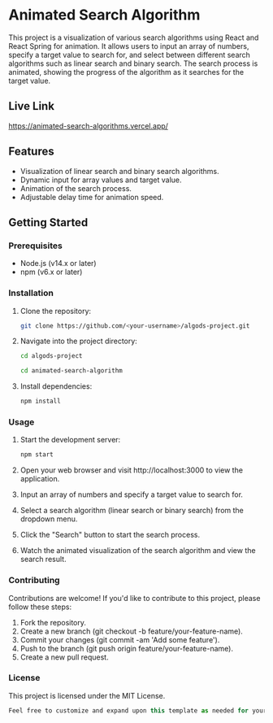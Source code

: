 # Animated Search Algorithm

This project is a visualization of various search algorithms using React and React Spring for animation. It allows users to input an array of numbers, specify a target value to search for, and select between different search algorithms such as linear search and binary search. The search process is animated, showing the progress of the algorithm as it searches for the target value.

## Live Link
https://animated-search-algorithms.vercel.app/

## Features

- Visualization of linear search and binary search algorithms.
- Dynamic input for array values and target value.
- Animation of the search process.
- Adjustable delay time for animation speed.

## Getting Started

### Prerequisites

- Node.js (v14.x or later)
- npm (v6.x or later)

### Installation

1. Clone the repository:

   ```bash
   git clone https://github.com/<your-username>/algods-project.git
    ```


2. Navigate into the project directory:
    ```bash
    cd algods-project
    ```
    ```bash
    cd animated-search-algorithm
    ```

3. Install dependencies:
    ```bash
    npm install
    ```
### Usage
1. Start the development server:
    ```bash
    npm start
    ```
2. Open your web browser and visit http://localhost:3000 to view the application.

3. Input an array of numbers and specify a target value to search for.

4. Select a search algorithm (linear search or binary search) from the dropdown menu.

5. Click the "Search" button to start the search process.

6. Watch the animated visualization of the search algorithm and view the search result.

### Contributing
Contributions are welcome! If you'd like to contribute to this project, please follow these steps:

1. Fork the repository.
2. Create a new branch (git checkout -b feature/your-feature-name).
3. Commit your changes (git commit -am 'Add some feature').
4. Push to the branch (git push origin feature/your-feature-name).
5. Create a new pull request.

### License
This project is licensed under the MIT License.

```typescript
Feel free to customize and expand upon this template as needed for your project. Make sure to replace placeholders such as `your-username` with your actual GitHub username and adjust any URLs or paths accordingly.
```
